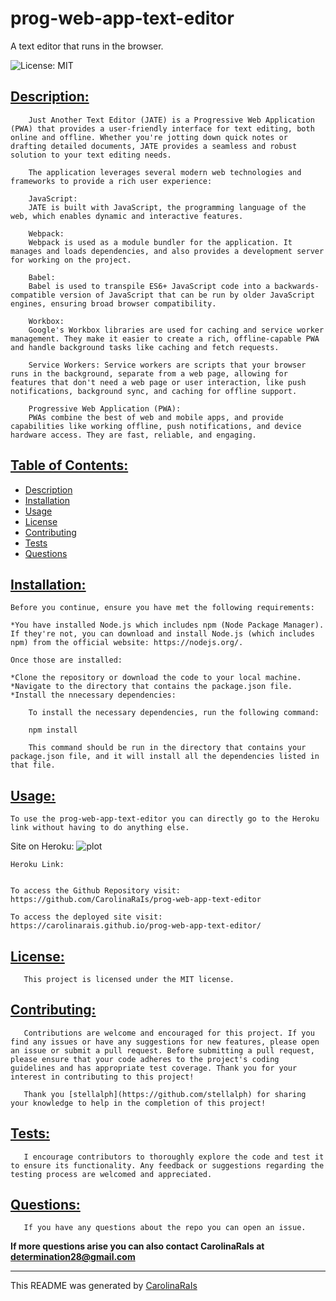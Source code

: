 # prog-web-app-text-editor
A text editor that runs in the browser.

![License: MIT](https://img.shields.io/badge/License-MIT-blue.svg)

## [Description:](#description)

        Just Another Text Editor (JATE) is a Progressive Web Application (PWA) that provides a user-friendly interface for text editing, both online and offline. Whether you're jotting down quick notes or drafting detailed documents, JATE provides a seamless and robust solution to your text editing needs.

        The application leverages several modern web technologies and frameworks to provide a rich user experience:

        JavaScript: 
        JATE is built with JavaScript, the programming language of the web, which enables dynamic and interactive features.

        Webpack: 
        Webpack is used as a module bundler for the application. It manages and loads dependencies, and also provides a development server for working on the project.

        Babel: 
        Babel is used to transpile ES6+ JavaScript code into a backwards-compatible version of JavaScript that can be run by older JavaScript engines, ensuring broad browser compatibility.

        Workbox: 
        Google's Workbox libraries are used for caching and service worker management. They make it easier to create a rich, offline-capable PWA and handle background tasks like caching and fetch requests.

        Service Workers: Service workers are scripts that your browser runs in the background, separate from a web page, allowing for features that don't need a web page or user interaction, like push notifications, background sync, and caching for offline support.

        Progressive Web Application (PWA): 
        PWAs combine the best of web and mobile apps, and provide capabilities like working offline, push notifications, and device hardware access. They are fast, reliable, and engaging.


## [Table of Contents:](#table-of-contents:)
   
- [Description](#description)
- [Installation](#installation)
- [Usage](#usage)
- [License](#license)
- [Contributing](#contributing)
- [Tests](#tests)
- [Questions](#questions)
   
## [Installation:](#installation:)

    Before you continue, ensure you have met the following requirements:

    *You have installed Node.js which includes npm (Node Package Manager). If they're not, you can download and install Node.js (which includes npm) from the official website: https://nodejs.org/.

    Once those are installed:

    *Clone the repository or download the code to your local machine.
    *Navigate to the directory that contains the package.json file.
    *Install the nnecessary dependencies:

        To install the necessary dependencies, run the following command:
        
        npm install
    
        This command should be run in the directory that contains your package.json file, and it will install all the dependencies listed in that file.
    
## [Usage:](#usage:)

    To use the prog-web-app-text-editor you can directly go to the Heroku link without having to do anything else. 

Site on Heroku:
![plot](./antiSocial-Network-Route-Test-Example.png)

    Heroku Link:


    To access the Github Repository visit:
    https://github.com/CarolinaRaIs/prog-web-app-text-editor

    To access the deployed site visit:
    https://carolinarais.github.io/prog-web-app-text-editor/   

## [License:](#license:)

       This project is licensed under the MIT license.
   
## [Contributing:](#contributing:)

       Contributions are welcome and encouraged for this project. If you find any issues or have any suggestions for new features, please open an issue or submit a pull request. Before submitting a pull request, please ensure that your code adheres to the project's coding guidelines and has appropriate test coverage. Thank you for your interest in contributing to this project!  

       Thank you [stellalph](https://github.com/stellalph) for sharing your knowledge to help in the completion of this project!
   
## [Tests:](#tests:)

       I encourage contributors to thoroughly explore the code and test it to ensure its functionality. Any feedback or suggestions regarding the testing process are welcomed and appreciated.
   
## [Questions:](#questions:)

       If you have any questions about the repo you can open an issue.

**If more questions arise you can also contact CarolinaRaIs at determination28@gmail.com**
   
       
------------------------------------------------------------------------------------------------
   
This README was generated by [CarolinaRaIs](https://github.com/CarolinaRaIs)